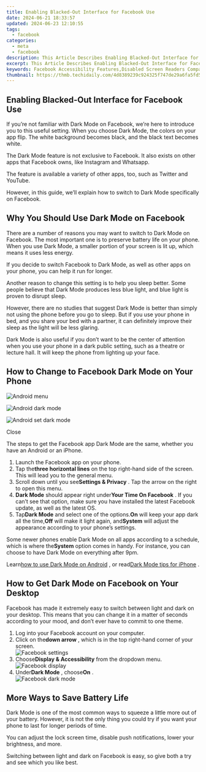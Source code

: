 ```yaml
---
title: Enabling Blacked-Out Interface for Facebook Use
date: 2024-06-21 18:33:57
updated: 2024-06-23 12:10:55
tags:
  - facebook
categories:
  - meta
  - facebook
description: This Article Describes Enabling Blacked-Out Interface for Facebook Use
excerpt: This Article Describes Enabling Blacked-Out Interface for Facebook Use
keywords: Facebook Accessibility Features,Disabled Screen Readers Compatible Social Media,Blind Access to Facebook Platforms,Facebook Visually Impaired User Interface,Black Screen Mode Enhancement for Facebook,Inclusive Design on Social Networking Sites,Navigating Facebook for Users with Visual Impairments
thumbnail: https://thmb.techidaily.com/4d8389239c924325f747de29a6fa5fd56f085170de1cb456669c5929df51dc2a.jpg
---
```


## Enabling Blacked-Out Interface for Facebook Use

 If you’re not familiar with Dark Mode on Facebook, we’re here to introduce you to this useful setting. When you choose Dark Mode, the colors on your app flip. The white background becomes black, and the black text becomes white.

 The Dark Mode feature is not exclusive to Facebook. It also exists on other apps that Facebook owns, like Instagram and Whatsapp.

 The feature is available a variety of other apps, too, such as Twitter and YouTube.

 However, in this guide, we’ll explain how to switch to Dark Mode specifically on Facebook.

## Why You Should Use Dark Mode on Facebook

 There are a number of reasons you may want to switch to Dark Mode on Facebook. The most important one is to preserve battery life on your phone. When you use Dark Mode, a smaller portion of your screen is lit up, which means it uses less energy.

 If you decide to switch Facebook to Dark Mode, as well as other apps on your phone, you can help it run for longer.

 Another reason to change this setting is to help you sleep better. Some people believe that Dark Mode produces less blue light, and blue light is proven to disrupt sleep.

 However, there are no studies that suggest Dark Mode is better than simply not using the phone before you go to sleep. But if you use your phone in bed, and you share your bed with a partner, it can definitely improve their sleep as the light will be less glaring.

 Dark Mode is also useful if you don’t want to be the center of attention when you use your phone in a dark public setting, such as a theatre or lecture hall. It will keep the phone from lighting up your face.

## How to Change to Facebook Dark Mode on Your Phone

![Android menu](https://static1.makeuseofimages.com/wordpress/wp-content/uploads/2021/04/Android-menu.png)

![Android dark mode](https://static1.makeuseofimages.com/wordpress/wp-content/uploads/2021/04/Android-dark-mode.png)

![Android set dark mode](https://static1.makeuseofimages.com/wordpress/wp-content/uploads/2021/04/Android-set-dark-mode.png)

Close

 The steps to get the Facebook app Dark Mode are the same, whether you have an Android or an iPhone.

1. Launch the Facebook app on your phone.
2. Tap the**three horizontal lines** on the top right-hand side of the screen. This will lead you to the general menu.
3. Scroll down until you see**Settings & Privacy** . Tap the arrow on the right to open this menu.
4. **Dark Mode** should appear right under**Your Time On Facebook** . If you can’t see that option, make sure you have installed the latest Facebook update, as well as the latest OS.
5. Tap**Dark Mode** and select one of the options.**On** will keep your app dark all the time,**Off** will make it light again, and**System** will adjust the appearance according to your phone’s settings.

 Some newer phones enable Dark Mode on all apps according to a schedule, which is where the**System** option comes in handy. For instance, you can choose to have Dark Mode on everything after 9pm.

 Learn[how to use Dark Mode on Android](https://www.makeuseof.com/dark-mode-android/) , or read[Dark Mode tips for iPhone](https://www.makeuseof.com/tag/iphone-tips-apps-night-dark-mode/) .

## How to Get Dark Mode on Facebook on Your Desktop

 Facebook has made it extremely easy to switch between light and dark on your desktop. This means that you can change it in a matter of seconds according to your mood, and don’t ever have to commit to one theme.

1. Log into your Facebook account on your computer.
2. Click on the**down arrow** , which is in the top right-hand corner of your screen.  
![Facebook settings](https://static1.makeuseofimages.com/wordpress/wp-content/uploads/2021/04/Facebook-settings.png)
3. Choose**Display & Accessibility** from the dropdown menu.  
![Facebook display](https://static1.makeuseofimages.com/wordpress/wp-content/uploads/2021/04/Facebook-display.png)
4. Under**Dark Mode** , choose**On** .  
![Facebook dark mode](https://static1.makeuseofimages.com/wordpress/wp-content/uploads/2021/04/Facebook-dark-mode.png)

## More Ways to Save Battery Life

 Dark Mode is one of the most common ways to squeeze a little more out of your battery. However, it is not the only thing you could try if you want your phone to last for longer periods of time.

 You can adjust the lock screen time, disable push notifications, lower your brightness, and more.

 Switching between light and dark on Facebook is easy, so give both a try and see which you like best.


<ins class="adsbygoogle"
     style="display:block"
     data-ad-format="autorelaxed"
     data-ad-client="ca-pub-7571918770474297"
     data-ad-slot="1223367746"></ins>



<ins class="adsbygoogle"
     style="display:block"
     data-ad-client="ca-pub-7571918770474297"
     data-ad-slot="8358498916"
     data-ad-format="auto"
     data-full-width-responsive="true"></ins>

